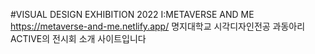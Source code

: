 #VISUAL DESIGN EXHIBITION 2022 I:METAVERSE AND ME
https://metaverse-and-me.netlify.app/
명지대학교 시각디자인전공 과동아리 ACTIVE의 전시회 소개 사이트입니다



